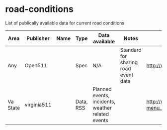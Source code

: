 # road-conditions
List of publically available data for current road conditions

|Area|Publisher|Name    |Type        |Data available     |Notes                      |Link|
|----|---------|--------|------------|-------------------|---------------------------|----|
|Any | Open511 |        | Spec       |  N/A              | Standard for sharing road event data| http://www.open511.org/ |
|Va State| virginia511||Data, RSS| Planned events, incidents, weather related events||http://www.511virginia.org/mobile/?menu_id=rssfeeds| 



